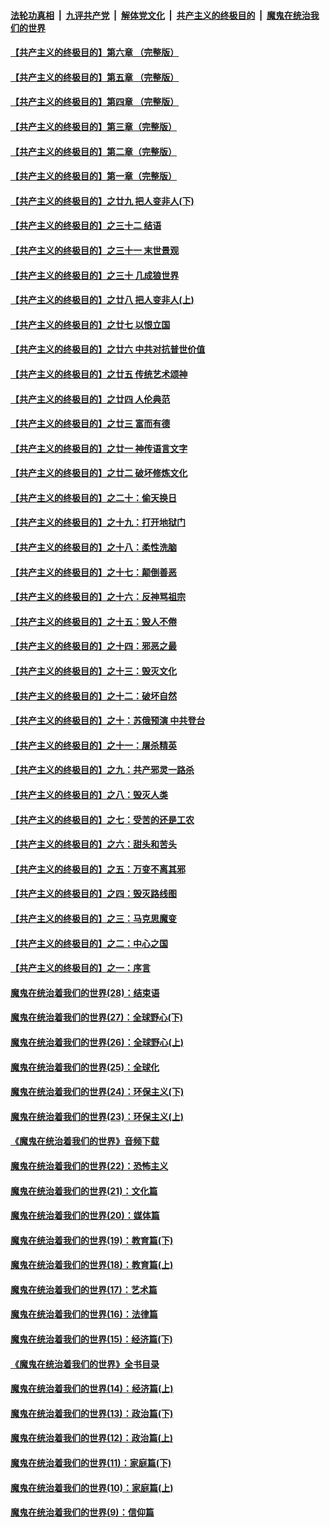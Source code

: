 ####  [法轮功真相](../../../../basic/blob/master/README.md?t=06102001) &nbsp;|&nbsp; [九评共产党](../../../../9ping.md/blob/master/README.md?t=06102001) &nbsp;|&nbsp; [解体党文化](../../../../jtdwh.md/blob/master/README.md?t=06102001)  &nbsp;|&nbsp; [共产主义的终极目的](../../../../gczydzjmd.md/blob/master/README.md?t=06102001) &nbsp;|&nbsp; [魔鬼在统治我们的世界](../../../../mgztzwmdsj.md/blob/master/README.md?t=06102001) 

#### [【共产主义的终极目的】第六章 （完整版）](../pages/nsc422/n11428913.md?t=06102001) 

#### [【共产主义的终极目的】第五章 （完整版）](../pages/nsc422/n11428912.md?t=06102001) 

#### [【共产主义的终极目的】第四章 （完整版）](../pages/nsc422/n11428907.md?t=06102001) 

#### [【共产主义的终极目的】第三章（完整版）](../pages/nsc422/n11428848.md?t=06102001) 

#### [【共产主义的终极目的】第二章（完整版）](../pages/nsc422/n11428831.md?t=06102001) 

#### [【共产主义的终极目的】第一章（完整版）](../pages/nsc422/n11417651.md?t=06102001) 

#### [【共产主义的终极目的】之廿九 把人变非人(下)](../pages/nsc422/n11344140.md?t=06102001) 

#### [【共产主义的终极目的】之三十二 结语](../pages/nsc422/n11360535.md?t=06102001) 

#### [【共产主义的终极目的】之三十一 末世景观](../pages/nsc422/n11351129.md?t=06102001) 

#### [【共产主义的终极目的】之三十 几成狼世界](../pages/nsc422/n11348280.md?t=06102001) 

#### [【共产主义的终极目的】之廿八 把人变非人(上)](../pages/nsc422/n11340492.md?t=06102001) 

#### [【共产主义的终极目的】之廿七 以恨立国](../pages/nsc422/n11336944.md?t=06102001) 

#### [【共产主义的终极目的】之廿六 中共对抗普世价值](../pages/nsc422/n11324785.md?t=06102001) 

#### [【共产主义的终极目的】之廿五 传统艺术颂神](../pages/nsc422/n11296396.md?t=06102001) 

#### [【共产主义的终极目的】之廿四 人伦典范](../pages/nsc422/n11296397.md?t=06102001) 

#### [【共产主义的终极目的】之廿三 富而有德](../pages/nsc422/n11283598.md?t=06102001) 

#### [【共产主义的终极目的】之廿一 神传语言文字](../pages/nsc422/n11263265.md?t=06102001) 

#### [【共产主义的终极目的】之廿二 破坏修炼文化](../pages/nsc422/n11245728.md?t=06102001) 

#### [【共产主义的终极目的】之二十：偷天换日](../pages/nsc422/n11238846.md?t=06102001) 

#### [【共产主义的终极目的】之十九：打开地狱门](../pages/nsc422/n11206376.md?t=06102001) 

#### [【共产主义的终极目的】之十八：柔性洗脑](../pages/nsc422/n11199994.md?t=06102001) 

#### [【共产主义的终极目的】之十七：颠倒善恶](../pages/nsc422/n11179782.md?t=06102001) 

#### [【共产主义的终极目的】之十六：反神骂祖宗](../pages/nsc422/n11166798.md?t=06102001) 

#### [【共产主义的终极目的】之十五：毁人不倦](../pages/nsc422/n11166792.md?t=06102001) 

#### [【共产主义的终极目的】之十四：邪恶之最](../pages/nsc422/n11150249.md?t=06102001) 

#### [【共产主义的终极目的】之十三：毁灭文化](../pages/nsc422/n11135227.md?t=06102001) 

#### [【共产主义的终极目的】之十二：破坏自然](../pages/nsc422/n11135214.md?t=06102001) 

#### [【共产主义的终极目的】之十：苏俄预演 中共登台](../pages/nsc422/n11118424.md?t=06102001) 

#### [【共产主义的终极目的】之十一：屠杀精英](../pages/nsc422/n11118442.md?t=06102001) 

#### [【共产主义的终极目的】之九：共产邪灵一路杀](../pages/nsc422/n11114139.md?t=06102001) 

#### [【共产主义的终极目的】之八：毁灭人类](../pages/nsc422/n11108503.md?t=06102001) 

#### [【共产主义的终极目的】之七：受苦的还是工农](../pages/nsc422/n11101809.md?t=06102001) 

#### [【共产主义的终极目的】之六：甜头和苦头](../pages/nsc422/n11096971.md?t=06102001) 

#### [【共产主义的终极目的】之五：万变不离其邪](../pages/nsc422/n11091285.md?t=06102001) 

#### [【共产主义的终极目的】之四：毁灭路线图](../pages/nsc422/n11086284.md?t=06102001) 

#### [【共产主义的终极目的】之三：马克思魔变](../pages/nsc422/n11061941.md?t=06102001) 

#### [【共产主义的终极目的】之二：中心之国](../pages/nsc422/n11047728.md?t=06102001) 

#### [【共产主义的终极目的】之一：序言](../pages/nsc422/n11086077.md?t=06102001) 

#### [魔鬼在统治着我们的世界(28)：结束语](../pages/nsc422/n10936246.md?t=06102001) 

#### [魔鬼在统治着我们的世界(27)：全球野心(下)](../pages/nsc422/n10928319.md?t=06102001) 

#### [魔鬼在统治着我们的世界(26)：全球野心(上)](../pages/nsc422/n10900318.md?t=06102001) 

#### [魔鬼在统治着我们的世界(25)：全球化](../pages/nsc422/n10788205.md?t=06102001) 

#### [魔鬼在统治着我们的世界(24)：环保主义(下)](../pages/nsc422/n10695307.md?t=06102001) 

#### [魔鬼在统治着我们的世界(23)：环保主义(上)](../pages/nsc422/n10688613.md?t=06102001) 

#### [《魔鬼在统治着我们的世界》音频下载](../pages/nsc422/n10635553.md?t=06102001) 

#### [魔鬼在统治着我们的世界(22)：恐怖主义](../pages/nsc422/n10614727.md?t=06102001) 

#### [魔鬼在统治着我们的世界(21)：文化篇](../pages/nsc422/n10597706.md?t=06102001) 

#### [魔鬼在统治着我们的世界(20)：媒体篇](../pages/nsc422/n10586579.md?t=06102001) 

#### [魔鬼在统治着我们的世界(19)：教育篇(下)](../pages/nsc422/n10564808.md?t=06102001) 

#### [魔鬼在统治着我们的世界(18)：教育篇(上)](../pages/nsc422/n10526970.md?t=06102001) 

#### [魔鬼在统治着我们的世界(17)：艺术篇](../pages/nsc422/n10499093.md?t=06102001) 

#### [魔鬼在统治着我们的世界(16)：法律篇](../pages/nsc422/n10485969.md?t=06102001) 

#### [魔鬼在统治着我们的世界(15)：经济篇(下)](../pages/nsc422/n10469975.md?t=06102001) 

#### [《魔鬼在统治着我们的世界》全书目录](../pages/nsc422/n10464261.md?t=06102001) 

#### [魔鬼在统治着我们的世界(14)：经济篇(上)](../pages/nsc422/n10457370.md?t=06102001) 

#### [魔鬼在统治着我们的世界(13)：政治篇(下)](../pages/nsc422/n10448270.md?t=06102001) 

#### [魔鬼在统治着我们的世界(12)：政治篇(上)](../pages/nsc422/n10444576.md?t=06102001) 

#### [魔鬼在统治着我们的世界(11)：家庭篇(下)](../pages/nsc422/n10440961.md?t=06102001) 

#### [魔鬼在统治着我们的世界(10)：家庭篇(上)](../pages/nsc422/n10435448.md?t=06102001) 

#### [魔鬼在统治着我们的世界(9)：信仰篇](../pages/nsc422/n10432159.md?t=06102001) 

